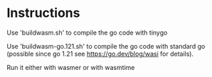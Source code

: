 # Instructions

Use 'buildwasm.sh' to
compile the go code with tinygo

Use 'buildwasm-go.121.sh' to
compile the go code with standard go (possible since go 1.21
see https://go.dev/blog/wasi for details).

Run it either with wasmer or with wasmtime
